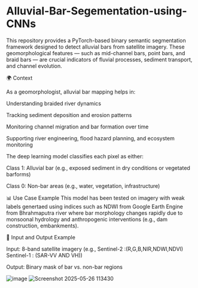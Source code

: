 # Alluvial-Bar-Segementation-using-CNNs
This repository provides a PyTorch-based binary semantic segmentation framework designed to detect alluvial bars from satellite imagery. These geomorphological features — such as mid-channel bars, point bars, and braid bars — are crucial indicators of fluvial processes, sediment transport, and channel evolution.

🌍 Context


As a geomorphologist, alluvial bar mapping helps in:

Understanding braided river dynamics

Tracking sediment deposition and erosion patterns

Monitoring channel migration and bar formation over time

Supporting river engineering, flood hazard planning, and ecosystem monitoring

The deep learning model classifies each pixel as either:

Class 1: Alluvial bar (e.g., exposed sediment in dry conditions or vegetated barforms)

Class 0: Non-bar areas (e.g., water, vegetation, infrastructure)


📊 Use Case Example
This model has been tested on imagery with weak labels genertaed using indices such as NDWI from Google Earth Engine from Bhrahmaputra river where bar morphology changes rapidly due to monsoonal hydrology and anthropogenic interventions (e.g., dam construction, embankments).


📸 Input and Output Example


Input: 8-band satellite imagery (e.g., Sentinel-2 :(R,G,B,NIR,NDWI,NDVI)  Sentinel-1 : (SAR-VV AND VH))

Output: Binary mask of bar vs. non-bar regions


![image](https://github.com/user-attachments/assets/7b18bb45-6c90-4f66-86b8-87a29ad6ac0e)
![Screenshot 2025-05-26 113430](https://github.com/user-attachments/assets/a53b1afd-e16b-4363-a3d6-7233ed54c45d)


